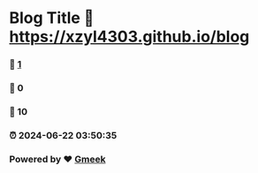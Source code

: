 # Blog Title :link: https://xzyl4303.github.io/blog 
### :page_facing_up: [1](https://xzyl4303.github.io/blog/tag.html) 
### :speech_balloon: 0 
### :hibiscus: 10 
### :alarm_clock: 2024-06-22 03:50:35 
### Powered by :heart: [Gmeek](https://github.com/Meekdai/Gmeek)
